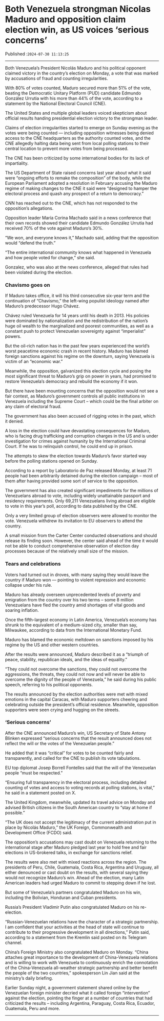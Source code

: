 # Both Venezuela strongman Nicolas Maduro and opposition claim election win, as US voices ‘serious concerns’

Published :`2024-07-30 11:13:25`

---

Both Venezuela’s President Nicolás Maduro and his political opponent claimed victory in the country’s election on Monday, a vote that was marked by accusations of fraud and counting irregularities.

With 80% of votes counted, Maduro secured more than 51% of the vote, beating the Democratic Unitary Platform (PUD) candidate Edmundo González Urrutia with his more than 44% of the vote, according to a statement by the National Electoral Council (CNE).

The United States and multiple global leaders voiced skepticism about official results handing presidential election victory to the strongman leader.

Claims of election irregularities started to emerge on Sunday evening as the votes were being counted — including opposition witnesses being denied access to the CNE headquarters as the authority counted votes, and the CNE allegedly halting data being sent from local polling stations to their central location to prevent more votes from being processed.

The CNE has been criticized by some international bodies for its lack of impartiality.

The US Department of State raised concerns last year about what it said were “ongoing efforts to remake the composition” of the body, while the European Parliament adopted a resolution in February accusing the Maduro regime of making changes to the CNE it said were “designed to hamper the electoral process and quash any prospect of a return to democracy.”

CNN has reached out to the CNE, which has not responded to the opposition’s allegations.

Opposition leader María Corina Machado said in a news conference that their own records showed their candidate Edmundo González Urrutia had received 70% of the vote against Maduro’s 30%.

“We won, and everyone knows it,” Machado said, adding that the opposition would “defend the truth.”

“The entire international community knows what happened in Venezuela and how people voted for change,” she said.

Gonzalez, who was also at the news conference, alleged that rules had been violated during the election.

### Chavismo goes on

If Maduro takes office, it will his third consecutive six-year term and the continuation of “Chavismo,” the left-wing populist ideology named after Maduro’s predecessor Hugo Chávez.

Chávez ruled Venezuela for 14 years until his death in 2013. His policies were dominated by nationalization and the redistribution of the nation’s huge oil wealth to the marginalized and poorest communities, as well as a constant push to protect Venezuelan sovereignty against “imperialist” powers.

But the oil-rich nation has in the past few years experienced the world’s worst peacetime economic crash in recent history. Maduro has blamed foreign sanctions against his regime on the downturn, saying Venezuela is victim of an “economic war.”

Meanwhile, the opposition, galvanized this election cycle and posing the most significant threat to Maduro’s grip on power in years, had promised to restore Venezuela’s democracy and rebuild the economy if it won.

But there have been mounting concerns that the opposition would not see a fair contest, as Maduro’s government controls all public institutions in Venezuela including the Supreme Court – which could be the final arbiter on any claim of electoral fraud.

The government has also been accused of rigging votes in the past, which it denied.

A loss in the election could have devastating consequences for Maduro, who is facing drug trafficking and corruption charges in the US and is under investigation for crimes against humanity by the International Criminal Court. If he was to relinquish control, he could end up in prison.

The attempts to skew the election towards Maduro’s favor started way before the polling stations opened on Sunday.

According to a report by Laboratorio de Paz released Monday, at least 71 people had been arbitrarily detained during the election campaign – most of them after having provided some sort of service to the opposition.

The government has also created significant impediments for the millions of Venezuelans abroad to vote, including widely unattainable passport and residency requirements. Only 69,211 Venezuelans living abroad are eligible to vote in this year’s poll, according to data published by the CNE.

Only a very limited group of election observers were allowed to monitor the vote. Venezuela withdrew its invitation to EU observers to attend the country.

A small mission from the Carter Center conducted observations and should release its finding soon. However, the center said ahead of the time it would not be able to conduct comprehensive observation of election day processes because of the relatively small size of the mission.

### Tears and celebrations

Voters had turned out in droves, with many saying they would leave the country if Maduro won — pointing to violent repression and economic collapse under his rule.

Maduro has already overseen unprecedented levels of poverty and emigration from the country over his two terms – some 8 million Venezuelans have fled the country amid shortages of vital goods and soaring inflation.

Once the fifth-largest economy in Latin America, Venezuela’s economy has shrunk to the equivalent of a medium-sized city, smaller than say, Milwaukee, according to data from the International Monetary Fund.

Maduro has blamed the economic meltdown on sanctions imposed by his regime by the US and other western countries.

After the results were announced, Maduro described it as a “triumph of peace, stability, republican ideals, and the ideas of equality.”

“They could not overcome the sanctions, they could not overcome the aggressions, the threats, they could not now and will never be able to overcome the dignity of the people of Venezuela,” he said during his public speech, referring to his political opponents.

The results announced by the election authorities were met with mixed emotions in the capital Caracas, with Maduro supporters cheering and celebrating outside the president’s official residence. Meanwhile, opposition supporters were seen crying and hugging on the streets.

### ‘Serious concerns’

After the CNE announced Maduro’s win, US Secretary of State Antony Blinken expressed “serious concerns that the result announced does not reflect the will or the votes of the Venezuelan people.”

He added that it was “critical” for votes to be counted fairly and transparently, and called for the CNE to publish its vote tabulations.

EU top diplomat Josep Borrell Fontelles said that the will of the Venezuelan people “must be respected.”

“Ensuring full transparency in the electoral process, including detailed counting of votes and access to voting records at polling stations, is vital,” he said in a statement posted on X.

The United Kingdom, meanwhile, updated its travel advice on Monday and advised British citizens in the South American country to “stay at home if possible.”

“The UK does not accept the legitimacy of the current administration put in place by Nicolás Maduro,” the UK Foreign, Commonwealth and Development Office (FCDO) said.

The opposition’s accusations may cast doubt on Venezuela returning to the international stage after Maduro pledged last year to hold free and fair elections in US-brokered talks, in exchange for sanctions relief.

The results were also met with mixed reactions across the region. The presidents of Peru, Chile, Guatemala, Costa Rica, Argentina and Uruguay, all either denounced or cast doubt on the results, with several saying they would not recognize Maduro’s win. Ahead of the election, many Latin American leaders had urged Maduro to commit to stepping down if he lost.

But some of Venezuela’s partners congratulated Maduro on his win, including the Bolivian, Honduran and Cuban presidents.

Russia’s President Vladimir Putin also congratulated Maduro on his re-election.

“Russian-Venezuelan relations have the character of a strategic partnership. I am confident that your activities at the head of state will continue to contribute to their progressive development in all directions,” Putin said, according to a statement from the Kremlin said posted on its Telegram channel.

China’s Foreign Ministry also congratulated Maduro on Monday. “China attaches great importance to the development of China-Venezuela relations and is willing to work with Venezuela to continuously enrich the connotation of the China-Venezuela all-weather strategic partnership and better benefit the people of the two countries,” spokesperson Lin Jian said at the ministry’s daily briefing.

Earlier Sunday night, a government statement shared online by the Venezuelan foreign minister decried what it called foreign “intervention” against the election, pointing the finger at a number of countries that had criticized the results – including Argentina, Paraguay, Costa Rica, Ecuador, Guatemala, Peru and more.

---

